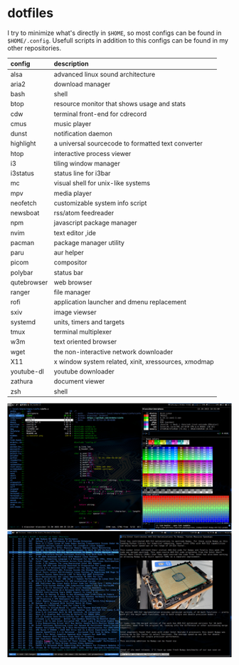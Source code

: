 # dotfiles

I try to minimize what's directly in `$HOME`, so most configs can be found
in `$HOME/.config`. Usefull scripts in addition to this configs can be
found in my other repositories.

| config            | description                                          |
| :---------------- | :--------------------------------------------------- |
| alsa              | advanced linux sound architecture                    |
| aria2             | download manager                                     |
| bash              | shell                                                |
| btop              | resource monitor that shows usage and stats          |
| cdw               | terminal front-end for cdrecord                      |
| cmus              | music player                                         |
| dunst             | notification daemon                                  |
| highlight         | a universal sourcecode to formatted text converter   |
| htop              | interactive process viewer                           |
| i3                | tiling window manager                                |
| i3status          | status line for i3bar                                |
| mc                | visual shell for unix-like systems                   |
| mpv               | media player                                         |
| neofetch          | customizable system info script                      |
| newsboat          | rss/atom feedreader                                  |
| npm               | javascript package manager                           |
| nvim              | text editor ,ide                                     |
| pacman            | package manager utility                              |
| paru              | aur helper                                           |
| picom             | compositor                                           |
| polybar           | status bar                                           |
| qutebrowser       | web browser                                          |
| ranger            | file manager                                         |
| rofi              | application launcher and dmenu replacement           |
| sxiv              | image viewser                                        |
| systemd           | units, timers and targets                            |
| tmux              | terminal multiplexer                                 |
| w3m               | text oriented browser                                |
| wget              | the non-interactive network downloader               |
| X11               | x window system related, xinit, xressources, xmodmap |
| youtube-dl        | youtube downloader                                   |
| zathura           | document viewer                                      |
| zsh               | shell                                                |

![monitor1](screenshot_monitor1.jpg)
![monitor2](screenshot_monitor2.jpg)
